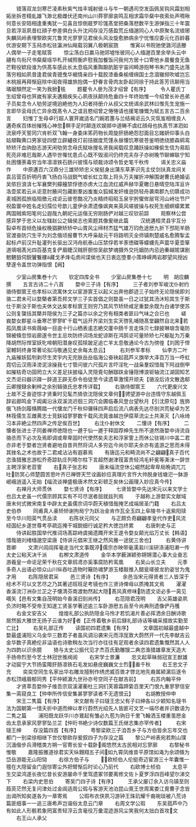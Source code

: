 <!-- { "loadSidebar": true } -->
　　错落双龙剑寒芒凌素秋紫气烛丰城射彼斗与牛一朝遇司空发函佩吴钩风霜划相妬坐拆苍精虬雄飞渺北极雌伏还南州山川莽寥廓哀鸣互相求霜华粲中夜索处声啁啾何意长安陌相逢重夷犹一见喜且惊倒屣罗珍馐髙堂把桑落厯数平生游弹指三十年震旦若浮沤夙昔红顔子参差俱白头升沈间存没万感盈荒丘缅邈同心人中原聚名流琅琊失麟凤岭表埋黎欧突兀鲁灵光寥寥见君侯头风汝旋愈肺病余宁忧惟应委元化百龄暮优游安期下玉舄赤松驻瀛洲仙飚载羽翼八极朝宸旒
　　惟寅以书贶驰使潞河适媵人偶举一子走笔赋答
　　惊尘荡白日羸马驰郊墟怅彼同心人缅邈百里余举头云中翮有鸟衔尺书粲粲瑶华札开缄照衡庐慰我加餐饭问我何方居十口寄他乡晨餐食无鱼芒鞋役欵段谁为供髙车感此长太息临风重踟蹰肮脏宇宙间畸游抱琴书朱门盛先达落落穷相如夙昔逢君侯青骢曳华裾情亲四十载胶漆垂桑榆缠绵国士念涸辙频吹嘘岂忘木桃报再拜惭庭除中闺夜得雄旅抱偶一舒眷言骨肉友卧起同徐于持此答芳讯聊用当璚琚頽然定一笑为我掀毺
　　题瞿令人册为茂才绍曾【有序】
　　令人瞿氏丁生绍曾母也笄嵗有家夫遘癎疾矢心夙夜扶颠持危垂四十年终始惟一今绍曾长补邑弟子员矣念令人劬劳逆境逈絶他为人妇者持册介从叔父文统谒余武林曰惟先生宠施一言即华衮母氏亡异余既髙令人之谊且愍绍曾之惓惓请也援笔慷慨为赋五言古二百余言
　　妇惟丁生母卓行超人寰笄嵗适名门婉若蕙与兰结褵讵云久灾氛岌相缠良人遘奇疾百体纷摧残心神忽瞑手足时颠连欢娱掷中道畴不虞红顔母也执髙节涕泗如流泉呼天誓同穴肯析双飞翰一身委床笫药物长周旋肝肠絶怨怼面目忘媸妍仰事头白姑頫鞠黄口男家徒四壁立辟纑夜灯前拮据度荒馑永昼懐饥寒彼苍鉴明徳绕膝森鹓鸾矫矫汗血驹励志游天闲劬劳念母氏赋咏搜名贤我闻载叹息踊跃操如椽偷生信为易蹈死亮非难厄哉斯人遇毕世罹忧患贞心既不毁淑问仍终完夫存子亦树晚节聊蝉联宁知处困懐荼毒穷当年凛凛铁石肠兴彼懦与顽裁诗颂令哲史笔千秋传
　　谒关忠义庙作
　　中原遘百六汉鼎分三雄矫矫忠义侯挺身出蒲东草茅识先主仗剑扶真龙间关袁吕营百折明丹衷飞扬白马战鋭气嘘长虹立取上将头万夫摧折冲解围谢曹氏絶婚诟吴侬巨浪渰七军襄樊列艨艟禁俘徳亦虏大江血流红威声赫华夏皦日悬晴空陆浑亘许洛壶浆若云从讵意肘腋间包藏剧羣凶蚩蚩众狐蜮发奸维逊防轻舟袭南郡九仞隳成功麦城困孤旅临殂徼元戎讵云彼苍酷况乃炎精终昭昭玉泉宇肹蠁侔层穹河山峙壮节尸祝盈寰中姓名走妇孺位号歆儿童伊余肃遗像飒爽来英风嗟彼操与权死生细螟蠓累累两国贼紫阳笔何公遐哉九朝祀元运偕无穷刚肠俨对越三叹钦前踪
　　观察林公尝感异梦于忠义以左辖赵公之辑侯志也索题其像爰继此篇
　　汉统遘桓灵县宇互分裂卓布首倾危操权晚猖獗矫矫中山胄风尘缔材杰猛气雄万钧危途厯九折下邳阨羊肠官渡奋防穴生平为刘念俄顷报曹节大呼枭敌元干将路明灭全师镇荆楚威名愈腾掣孟起标卢前汉升耻灌列长驱出汉沔舟航泰山压禁俘若羊豕徳磔等蠓蠛先声震华夏壶箪道填咽髙光四百基克复俨眉睫汉贼肝胆惊吴歈梦魂摄外交托姻防内忌逈秦越隂谋剧魍魉狙伺鋭饕餮艛藏戈矛烽屯虏间谍侯也天日衷迄堕羣小策峥嵘两岩郡望风授凶孽遂令盖世功弹指恨【阙】


　　少室山房集巻十六
　　钦定四库全书
　　少室山房集巻十七
　　明　胡应麟　撰
　　五言古诗二十八首
　　婺中三子诗【有序】
　　三子者刘参军峻沈仆射约骆侍御賔王也孝标以流寓休文以宦游賔王以起义出奔他郡迹三子始终无论隠侯即刘骆二君未可以婺槩者第吾邦文学三子实首倡之则婺虽一日之过犹其汤沐矧其生于斯仕于斯没于斯也夫休文达矣孝标賔王则穷乃其风节矫矫咸足重婺余既为白诸学使苏公则复櫽括其槩并隠侯为三子之篇亦以余之穷有相类者匪曰气味之合已也
　　嵯峩婺女郡星斗垂寒芒寥寥旷千载气运开齐梁刘生实天啓乳哺随髙堂翩然自北来若孤凤凰读书紫薇岫一目逾十行山栖表逺志絶交廑中肠千言走珠贝七録披琳琅含毫防锦被倏忽惊岩廊遂令世主忌坎防终词场龙蛇谅斯在鸿鹄讵可量矫矫七尺躯耻为万乗降胡然际悍室妖牝啼朝阳潜身叹孤犊跛足追亡羊太息敬通论今古为徬徨【刘困于悍室轗轲终身常著论拟冯敬通见史余每太息云】
　　右刘参军孝标
　　仙李方二叶九庙摧妖狐刳剥尽生灵宇内无完肤岳岳临海公奋袂起菰芦义旗举大泽百万当一呼虹霓切云汉雨泽滂泥涂操我七寸管问彼六尺孤片言吓淫牝一战枭羣奴惜哉下阿战倒甲如摧枯奇功固罔立大义差足扶披缁入灵隠覔句酬跏趺金锤隠博浪钜轴流江湖固知艺文杰讵曰器识疎一辞道王辟无忝令伯徒至今读遗草激懦开顽夫【骆没后诗文散逸郗云卿搜録余剰梓之余别辑骆氏忠孝传详载】
　　右骆侍御賔王
　　六代更废兴文士故不乏奋迹惊才贤乗时见髦杰猗欤沈隠侯文章何骋望游中台违情守东越佩玉辞岩廊鸣金下阊阖沿泳双溪流迟徊三洞穴会圃临春风登台望秋月【引沈原句】旌斾俄飞扬剑履倏腾踏一代懐龙门千秋仰骥秣四声启后流八病表先达尽剖洪荒秘卓为艺林筏儒生互雌黄志士竞鈇钺寥寥数千载风流竟谁越岂伊腐草流尘土共澌灭【八咏绮习本非絶尘然四声之传足俟百世】
　　右沈仆射休文
　　二懐诗【有序】
　　二懐者张进士子同姜禅师徳隠也一遯于仙一遯于释固荐绅先生所不道然唐婺中诗流自骆丞而下必次及焉即调或卑卑固时代使然矣夫志和浮家霅上而休公驻锡川中盖二君亦非老于婺者岂贤者避地自昔共然将词人多穷迄今尚尔耶夫余亦有逺游之思而未得其挫名之术也故于二君咸沾沾有遐慕焉
　　有唐迄元和畸流尚不之翩翩真子百代恣渔猎雅志游松乔奇踪轨庄列嗒尔柱下言超然谢津筏富贵轻鸿毛轩冕等澌沫一辞世主聘浮家老苕霅
　　右真子张志和
　　唐末缁流空休公崛然起卑卑局晩调兀兀吐防冥心师楚圆苦思叶齐已禅啓天竺诠画妙应真理片言忤大帅脱身钱塘汜一鉢游岷峨逍遥入无始【缁流谈禅盛极唐术然文彩顿乏矣休公画理入妙应真今传】
　　右禅月大师贯休
　　婺七贤诗【有序】
　　七贤皆婺中先达宋元以来文学士也吕太史虽一代儒宗顾其实有不可尽泯者屈就兹列焉
　　于越称上游婺实文献域唐末何式微宋南复中辟太史虽儒宗词华蔚天植惜哉掩艺成端居圣门籍
　　右吕太史伯恭
　　同甫真人豪矫矫谢拘局宁为跃冶金肯作瓦全玉四上阜陵书十返紫阳牍至今华川阳英气贯岳渎
　　右陈状元同父
　　与正颇负奇翩翩孝皇代作吏风流经国纪乡遂世尊考亭疏迄掩干城鋭细行诚足矜大徳岂终累
　　右唐刺史与正
　　侍讲起胜国举代推词场髙踪峙虞揭遗躅开宋王遂令婺女颠光焰万丈长【韩语】惜哉骆刘绪缅邈空梁唐【侍讲元倡宋王继之然风雅一途犹三舍也】
　　右黄侍讲晋卿
　　文肃兴闾阎挥毫走当代文事既渟儒宗亦映带毫濡瀫川涘研涤浦阳濑一传太史公粘天决千派
　　右栁文肃道传
　　金华本学薮渊颖弥锵锵潜心事大业奋志游羲皇一命讵足荣千秋在文章鸱鸢亦奚事腐防矜鸾凰
　　右吴山长立夫
　　元季多奇人出语必惊众山川纵吞吐造物时簸防魂梦游玉楼敲推入醋瓮嗟彼龙豹姿甘为鬼才用
　　右陈隠居君采
　　邑三贤诗【有序】
　　余邑当宋元得贤者三人皆深于经术不可以文艺尽之乃其著述班班足考镜也作三贤诗俾毋以质掩其文焉
　　濯濯香溪流汀洲杂兰芷之子懐清芬南渡勃然起大隠髙风真修味防遗文讵必多一脔见嚆矢【邑有文集自茂明始今香溪旧刻尚传】
　　右范隠君茂明
　　吉父英雄姿夙负济时略不受帝王知遂工贤圣学著述逾三车卧游厯五岳至今尚典刑遗像俨丹雘
　　右金文安吉父
　　煌煌礼部公执防隠金马怜才若饥渴片善必挥洒余日酬诗歌居然振大雅世无扬子云谁为好者【正传着敬乡前后録礼部诗话等编采掇故实勤至亡比】
　　右吴礼部正传
　　读国初四君遗集【有序】
　　文章国初越最盛越中婺最盛浦阳义乌金华三数君子者虽风调沿袭宋元而淳厐敦大蔚然开一代先李献吉云金华数子真絶伦非溢语也诗歌稍左次当行亦往往有足观者余读四君遗集慨然其人人为四韵以识余臆
　　猗与太史公振代见才杰百氏勤雕锼二典恣渔猎雄章发天造大手扬帝烈至今艺士林冠世推阀阅
　　右宋学士景濂
　　忠文起草昧弱冠宣王猷雄才动宸宁大节扬蛮陬肝肠凛铁石毛发如悬疣巍巍文士烈垂千秋
　　右王忠文子充
　　奕奕空同生名家出华右雕龙擅制作绣虎威百兽才啓北地先裔属颍濵后遂令赤松顶峨眉郁同秀【平仲颍濵九世孙亦号空同子在献吉前】
　　右苏内翰平仲
　　才贤萃吾婺仲子维吾宗双溪濯蘅杜三洞扪芙蓉霜蹄絷百里天门恨九重寥寥信安集一脔窥良工【仲申所传信安集甚寥寥读者不无遗恨云】
　　右胡教授仲申
　　宋王二隽篇【有序】
　　宋文献有子曰璲王忠父有子曰绅各以少颖知名璲书法为国朝第一惜夭折中道而绅以孝行蔚然光绍先人皆匪可文艺一端尽者并识数语为二隽之篇
　　浦阳既龙跃华川亦鷟起有雏必九苞为驹日千里飞翰洒玉楼重茧厯金齿太息承家风寥寥坠兰芷【仲珩书絶少诗仅数篇王氏继志集亦罕传者】
　　右宋璲王绅
　　存没篇四首【有序】
　　粤黎梁欧三子洎吾乡子与方伯皆余忘年交也都门一别梁徐相继下世仅黎欧存爰叙四子为存没之篇
　　黎公产岭表宛若荆山璞沉湎偕步兵滑稽类方朔一官寄长安十载卧阁悠然太古民相对忘寥廓
　　右黎秘书惟敬
　　嘉隆振雅道徐君实天纵翺翔五子间如九霄凤维昔平原馆如渑为余颂倏为岱岳游能无山阳恸
　　右徐方伯子与
　　欧桢伯人伦挺奇迈宦游三十年囊惟一氊在大隠留金门遐悰寄尘外把臂惭后时论心乃前代
　　右欧博士桢伯
　　太息平生交梁鸿遂长夜忆昔长安游屡命千里驾遗冢邻要离修文佐卜夏罗浮四百峰望尔涕交下
　　右梁内史思伯
　　寄吴门四子诗【有序】
　　王承父屡订余入访乌镇至则葭菼茫然无复问津处过金阊适周公瑕与客游天池泊昆山覔王世周寓娄江覔曹子念皆出谒所知矣遂各为一章寄焉
　　公瑕布衣侠夙习游钟王珠玑耀千裔琬琰被八荒诗篇匪细事一一追三唐希声岂谐俗太息云门章
　　右周文学公瑕
　　东吴菰芦中乃有如此人形骸若象罔富贵轻浮云含毫役万彚混迹游风尘笑我何太拙白首攻文
　　右王山人承父
